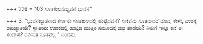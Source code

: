 +++
title = "03 ಸೂತಕುಲಸಮ್ಭವನೆ ಭುವನ"

+++
3. "ಭುವನಖ್ಯಾತನಾದ ಕರ್ಣನು ಸೂತಕುಲದಲ್ಲಿ ಹುಟ್ಟಿದವನೆ? ಸಾಕಿವನು ಸೂತನಾದರೆ ಮಾವ, ಕೇಳು, ವಂಶಕ್ಕೆ ಅಪಖ್ಯಾತಿಯೆ? ಸ್ವಾತಿಯು ಉದಕದಲ್ಲಿ ಹುಟ್ಟಿದ ಮುತ್ತಿನ ಸಮೂಹಕ್ಕೆ ಚಿಪ್ಪು ತಂದೆಯೆ? ನಿಮಗೆ ಇನ್ನೂ ಏಕೆ ಈ ಸಂದೇಹ? ರವಿಸುತ ಸೂತನಲ್ಲ " ಎಂದನು.